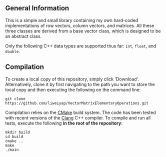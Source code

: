 ## General Information

This is a simple and small library containing my own hard-coded implementations of row vectors, column vectors, and matrices. All these three classes are derived from a base vector class, which is designed to be an abstract class. 

Only the following C++ data types are supported thus far:  `int`, `float`, and `double`.

## Compilation

To create a local copy of this repository, simply click 'Download'. Alternatively, clone it by first navigating to the path you want to store the local copy and then executing the following on the command line:
```
git clone https://github.com/liweiyap/VectorMatrixElementaryOperations.git
```

Compilation relies on the [CMake](https://cmake.org/) build system. The code has been tested with recent versions of the [Clang](http://clang.llvm.org/docs/) C++ compiler. To compile and run all tests, execute the following **in the root of the repository**:
```
mkdir build
cd build
cmake ..
make
./main
```
